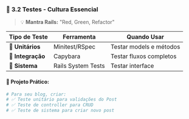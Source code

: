 ### 🧪 **3.2 Testes - Cultura Essencial**

> 💡 **Mantra Rails:** "Red, Green, Refactor"

| Tipo de Teste | Ferramenta | Quando Usar |
|---------------|------------|-------------|
| **🔬 Unitários** | Minitest/RSpec | Testar models e métodos |
| **🔗 Integração** | Capybara | Testar fluxos completos |
| **🎯 Sistema** | Rails System Tests | Testar interface |

#### 📝 **Projeto Prático:**
```ruby
# Para seu blog, criar:
# ✅ Teste unitário para validações do Post
# ✅ Teste de controller para CRUD
# ✅ Teste de sistema para criar novo post
```